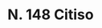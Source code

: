 ---
title: "N. 148 Citiso"
permalink: "/edition/plant148/"
plant-name: "N. 148"
plant-number: "148"
plant-xml: "/assets/xml/plant148.xml"
plant-img1: "/assets/img/plant148_verso.jpg"
plant-img2: "/assets/img/plant148.jpg"
plant-title: "N. 148 Citiso"
plant-wfo-link: ""
plant-kew-link: ""
plant-taxon-content: ""
layout: single-xml
---